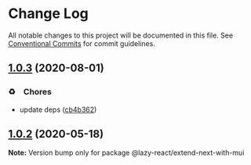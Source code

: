 # Change Log

All notable changes to this project will be documented in this file.
See [Conventional Commits](https://conventionalcommits.org) for commit guidelines.

## [1.0.3](https://github.com/bluelovers/ws-react/compare/@lazy-react/extend-next-with-mui@1.0.2...@lazy-react/extend-next-with-mui@1.0.3) (2020-08-01)


### ♻️　Chores

* update deps ([cb4b362](https://github.com/bluelovers/ws-react/commit/cb4b3628055a502fa0a7a51ce08541a9a723262e))





## [1.0.2](https://github.com/bluelovers/ws-react/compare/@lazy-react/extend-next-with-mui@1.0.1...@lazy-react/extend-next-with-mui@1.0.2) (2020-05-18)

**Note:** Version bump only for package @lazy-react/extend-next-with-mui
